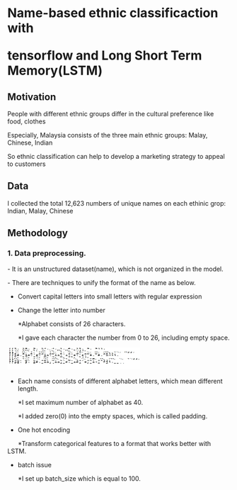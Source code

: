 <h1> Name-based ethnic classificaction with 
<p>tensorflow and Long Short Term Memory(LSTM)</p></h1>

<h2>Motivation</h2>

People with different ethnic groups differ in the cultural preference like food, clothes

Especially, Malaysia consists of the three main ethnic groups: Malay, Chinese, Indian

So ethnic classification can help to develop a marketing strategy to appeal to customers

<h2>Data</h2>

I collected the total 12,623 numbers of unique names on each ethinic grop: Indian, Malay, Chinese


<h2>Methodology</h2>

<h3>1. Data preprocessing.</h3>
<p>- It is an unstructured dataset(name), which is not organized in the model.</p> 
<p>- There are techniques to unify the format of the name as below.</p>

- Convert capital letters into small letters with regular expression

- Change the letter into number
<p>&nbsp;&nbsp;&nbsp;&nbsp;&nbsp;&nbsp;*Alphabet consists of 26 characters.</p>
<p>&nbsp;&nbsp;&nbsp;&nbsp;&nbsp;&nbsp;*I gave each character the number from 0 to 26, including empty space.</p>
<img src="vector.jpg" style="width:300px;height:50px;">

- Each name consists of different alphabet letters, which mean different length.
<p>&nbsp;&nbsp;&nbsp;&nbsp;&nbsp;&nbsp;*I set maximum number of alphabet as 40.</p> 
<p>&nbsp;&nbsp;&nbsp;&nbsp;&nbsp;&nbsp;*I added zero(0) into the empty spaces, which is called padding.</p>  

- One hot encoding
<p>&nbsp;&nbsp;&nbsp;&nbsp;&nbsp;&nbsp;*Transform categorical features to a format that works better with LSTM.</p> 

- batch issue
<p>&nbsp;&nbsp;&nbsp;&nbsp;&nbsp;&nbsp;*I set up batch_size which is equal to 100.</p> 

